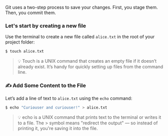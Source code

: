 Git uses a two-step process to save your changes. First, you stage them. Then, you commit them.

### Let's start by creating a new file

Use the terminal to create a new file called `alice.txt` in the root of your project folder:

```sh
$ touch alice.txt
```

> 💡 Touch is a UNIX command that creates an empty file if it doesn’t already exist.
It’s handy for quickly setting up files from the command line.

### ✍️ Add Some Content to the File

Let’s add a line of text to `alice.txt` using the `echo` command:

```sh
$ echo "Curiouser and curiouser!" > alice.txt
```

>💡 echo is a UNIX command that prints text to the terminal or writes it to a file.
The > symbol means "redirect the output" — so instead of printing it, you're saving it into the file.